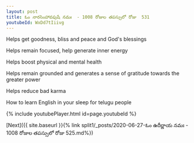 ```yaml
---
layout: post
title: ఓం నారసింహావపుషే నమః  - 1008 రోజుల తపస్సులో రోజు  531
youtubeId: WxDd7tIiivg
---
```

 
 
Helps get goodness, bliss and peace and God's blessings
 
Helps remain focused, help generate inner energy 
 
Helps boost physical and mental health 
 
Helps remain grounded and generates a sense of gratitude towards the greater power 
 
Helps reduce bad karma
 
How to learn English in your sleep for telugu people
 
 
 
 


{% include youtubePlayer.html id=page.youtubeId %}
 
[Next]({{ site.baseurl }}{% link split1/_posts/2020-06-27-ఓం ఉదీర్ణాయ నమః  - 1008 రోజుల తపస్సులో రోజు  525.md%})
 
